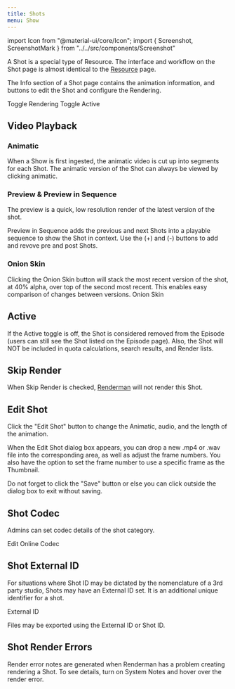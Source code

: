 ```yaml
---
title: Shots
menu: Show
---
```

import Icon from "@material-ui/core/Icon";
import { Screenshot, ScreenshotMark } from "../../src/components/Screenshot"

A Shot is a special type of Resource. The interface and workflow on the Shot page is almost identical to the [Resource](Resource) page.

The Info section of a Shot page contains the animation information, and buttons to edit the Shot and configure the Rendering.

<Screenshot image="/screenshot/shot_info.png">
  <ScreenshotMark x="63%" y="70%" width="15%" height="10%" textPosition="bottom-right" borderRadius="25px">
    Toggle Rendering
  </ScreenshotMark>
  <ScreenshotMark x="50%" y="70%" width="12%" height="10%" textPosition="bottom-left" borderRadius="20px">
    Toggle Active
  </ScreenshotMark>
</Screenshot>

## Video Playback

### Animatic
When a Show is first ingested, the animatic video is cut up into segments for each Shot.  The animatic version of the Shot can always be viewed by clicking animatic.

<Screenshot image="/screenshot/shot_animatic.png">
</Screenshot>

### Preview & Preview in Sequence
The preview is a quick, low resolution render of the latest version of the shot.
<Screenshot image="/screenshot/shot_preview.png">
  <ScreenshotMark x="32.5%" y="68%" width="17%" height="17%" textPosition="left" borderRadius="25px">
  </ScreenshotMark>
</Screenshot>

Preview in Sequence adds the previous and next Shots into a playable sequence to show the Shot in context.  Use the (+) and (-) buttons to add and revove pre and post Shots.
<Screenshot image="/screenshot/shot_preview_sequence.png">
  <ScreenshotMark x="31.2%" y="93.8%" width="6.5%" height="5%" textPosition="left" borderRadius="25px">
  </ScreenshotMark>
    <ScreenshotMark x="87.7%" y="93.8%" width="6.5%" height="5%" textPosition="left" borderRadius="25px">
  </ScreenshotMark>
</Screenshot>


### Onion Skin
Clicking the Onion Skin button will stack the most recent version of the shot, at 40% alpha, over top of the second most recent.  This enables easy comparison of changes between versions.
<Screenshot image="/screenshot/shot_preview_onionskin.png">
  <ScreenshotMark x="87.7%" y="93.5%" width="5%" height="5%" textPosition="left" borderRadius="25px">
    Onion Skin
  </ScreenshotMark>
</Screenshot>

## Active

If the Active toggle is off, the Shot is considered removed from the Episode (users can still see the Shot listed on the Episode page). Also, the Shot will NOT be included in quota calculations, search results, and Render lists.

## Skip Render

When Skip Render is checked, [Renderman](../renderman/intro) will not render this Shot.

## Edit Shot

Click the "Edit Shot" button to change the Animatic, audio, and the length of the animation.

<Screenshot image="/screenshot/shot_info.png">
  <ScreenshotMark x="58%" y="57.5%" width="27%" height="13%" textPosition="bottom-right" borderRadius="10px">
  </ScreenshotMark>
</Screenshot>

When the Edit Shot dialog box appears, you can drop a new .mp4 or .wav file into the corresponding area, as well as adjust the frame numbers. You also have the option to set the frame number to use a specific frame as the Thumbnail.

<Screenshot image="/screenshot/edit_shot.png">
</Screenshot>

Do not forget to click the "Save" button or else you can click outside the dialog box to exit without saving.

## Shot Codec

Admins can set codec details of the shot category.

<Screenshot image="/screenshot/resource_category_Codec.png">
  <ScreenshotMark x="97.5%" y="66.5%" width="5%" height="10%" textPosition="bottom-left" borderRadius="25px">
    Edit Online Codec
  </ScreenshotMark>
</Screenshot>

## Shot External ID

For situations where Shot ID may be dictated by the nomenclature of a 3rd party studio, Shots may have an External ID set.  It is an additional unique identifier for a shot.

<Screenshot image="/screenshot/shot_external_ID.png">
  <ScreenshotMark x="44%" y="6%" width="12%" height="5%" textPosition="bottom" borderRadius="25px">
    External ID
  </ScreenshotMark>
  <ScreenshotMark x="67%" y="39%" width="13%" height="5%" textPosition="bottom" borderRadius="25px">
  </ScreenshotMark>  
</Screenshot>

Files may be exported using the External ID or Shot ID.



## Shot Render Errors

Render error notes are generated when Renderman has a problem creating rendering a Shot. To see details, turn on System Notes and hover over the render error.


<Screenshot image="/screenshot/show_render_errors.png">
  <ScreenshotMark x="95%" y="64.6%" width="8%" height="5%" textPosition="bottom-right" borderRadius="10px">
  </ScreenshotMark>
  <ScreenshotMark x="50%" y="93%" width="20%" height="7%" textPosition="bottom-right" borderRadius="10px">
  </ScreenshotMark>
</Screenshot>